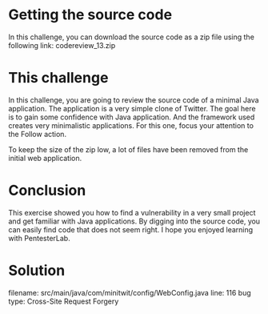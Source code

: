 # Getting the source code

In this challenge, you can download the source code as a zip file using the following link: codereview_13.zip

# This challenge

In this challenge, you are going to review the source code of a minimal Java application. The application is a very simple clone of Twitter. The goal here is to gain some confidence with Java application. And the framework used creates very minimalistic applications. For this one, focus your attention to the Follow action.

To keep the size of the zip low, a lot of files have been removed from the initial web application.

# Conclusion

This exercise showed you how to find a vulnerability in a very small project and get familiar with Java applications. By digging into the source code, you can easily find code that does not seem right. I hope you enjoyed learning with PentesterLab.

# Solution

filename: src/main/java/com/minitwit/config/WebConfig.java
line: 116
bug type: Cross-Site Request Forgery